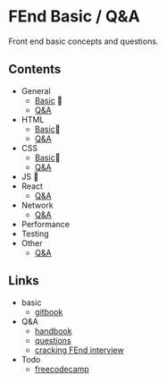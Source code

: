 # FEnd Basic / Q&A
Front end basic concepts and questions.

## Contents
- General
  - [Basic]() :hammer:	
  - [Q&A](https://github.com/weekendchow/interview-questions-preparation/blob/master/questions/General-questions.md)
- HTML
  - [Basic]():hammer:	
  - [Q&A](https://github.com/weekendchow/interview-questions-preparation/blob/master/questions/HTML-questions.md)
- CSS
  - [Basic]():hammer:	
  - [Q&A](https://github.com/weekendchow/interview-questions-preparation/blob/master/questions/CSS-questions.md)
- JS :hammer:	
- React 
  - [Q&A](https://github.com/weekendchow/interview-questions-preparation/blob/master/questions/React-questions.md)
- Network 
  - [Q&A](https://github.com/weekendchow/interview-questions-preparation/blob/master/questions/Network-questions.md)
- Performance
- Testing
- Other
  - [Q&A](https://github.com/weekendchow/interview-questions-preparation/blob/master/questions/Other-questions.md)


## Links
- basic
  - [gitbook](https://cfangxu-2.gitbook.io/front-end-basics/)
- Q&A
  - [handbook](https://github.com/yangshun/front-end-interview-handbook)
  - [questions](https://github.com/h5bp/Front-end-Developer-Interview-Questions)
  - [cracking FEnd interview](https://medium.freecodecamp.org/cracking-the-front-end-interview-9a34cd46237)
- Todo
  - [freecodecamp](https://learn.freecodecamp.org/)
